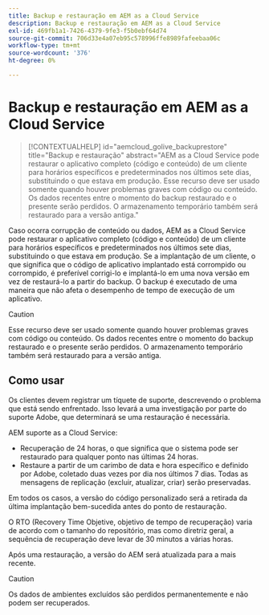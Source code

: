 ```yaml
---
title: Backup e restauração em AEM as a Cloud Service
description: Backup e restauração em AEM as a Cloud Service
exl-id: 469fb1a1-7426-4379-9fe3-f5b0ebf64d74
source-git-commit: 706d33e4a07eb95c578996ffe8989fafeebaa06c
workflow-type: tm+mt
source-wordcount: '376'
ht-degree: 0%

---
```


# Backup e restauração em AEM as a Cloud Service

>[!CONTEXTUALHELP]
>id="aemcloud_golive_backuprestore"
>title="Backup e restauração"
>abstract="AEM as a Cloud Service pode restaurar o aplicativo completo (código e conteúdo) de um cliente para horários específicos e predeterminados nos últimos sete dias, substituindo o que estava em produção. Esse recurso deve ser usado somente quando houver problemas graves com código ou conteúdo. Os dados recentes entre o momento do backup restaurado e o presente serão perdidos. O armazenamento temporário também será restaurado para a versão antiga."

Caso ocorra corrupção de conteúdo ou dados, AEM as a Cloud Service pode restaurar o aplicativo completo (código e conteúdo) de um cliente para horários específicos e predeterminados nos últimos sete dias, substituindo o que estava em produção.
Se a implantação de um cliente, o que significa que o código de aplicativo implantado está corrompido ou corrompido, é preferível corrigi-lo e implantá-lo em uma nova versão em vez de restaurá-lo a partir do backup. O backup é executado de uma maneira que não afeta o desempenho de tempo de execução de um aplicativo.

>[!CAUTION]
>
>Esse recurso deve ser usado somente quando houver problemas graves com código ou conteúdo. Os dados recentes entre o momento do backup restaurado e o presente serão perdidos. O armazenamento temporário também será restaurado para a versão antiga.

## Como usar

Os clientes devem registrar um tíquete de suporte, descrevendo o problema que está sendo enfrentado. Isso levará a uma investigação por parte do suporte Adobe, que determinará se uma restauração é necessária.

AEM suporte as a Cloud Service:

* Recuperação de 24 horas, o que significa que o sistema pode ser restaurado para qualquer ponto nas últimas 24 horas.
* Restaure a partir de um carimbo de data e hora específico e definido por Adobe, coletado duas vezes por dia nos últimos 7 dias.  Todas as mensagens de replicação (excluir, atualizar, criar) serão preservadas.

Em todos os casos, a versão do código personalizado será a retirada da última implantação bem-sucedida antes do ponto de restauração.

O RTO (Recovery Time Objetive, objetivo de tempo de recuperação) varia de acordo com o tamanho do repositório, mas como diretriz geral, a sequência de recuperação deve levar de 30 minutos a várias horas.

Após uma restauração, a versão do AEM será atualizada para a mais recente.

>[!CAUTION]
>
>Os dados de ambientes excluídos são perdidos permanentemente e não podem ser recuperados.
